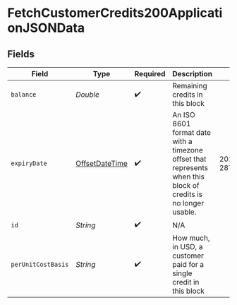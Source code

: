 # FetchCustomerCredits200ApplicationJSONData


## Fields

| Field                                                                                                          | Type                                                                                                           | Required                                                                                                       | Description                                                                                                    | Example                                                                                                        |
| -------------------------------------------------------------------------------------------------------------- | -------------------------------------------------------------------------------------------------------------- | -------------------------------------------------------------------------------------------------------------- | -------------------------------------------------------------------------------------------------------------- | -------------------------------------------------------------------------------------------------------------- |
| `balance`                                                                                                      | *Double*                                                                                                       | :heavy_check_mark:                                                                                             | Remaining credits in this block                                                                                |                                                                                                                |
| `expiryDate`                                                                                                   | [OffsetDateTime](https://docs.oracle.com/javase/8/docs/api/java/time/OffsetDateTime.html)                      | :heavy_check_mark:                                                                                             | An ISO 8601 format date with a timezone offset that represents when this block of credits is no longer usable. | 2022-12-28T08:00:00+00:00                                                                                      |
| `id`                                                                                                           | *String*                                                                                                       | :heavy_check_mark:                                                                                             | N/A                                                                                                            |                                                                                                                |
| `perUnitCostBasis`                                                                                             | *String*                                                                                                       | :heavy_check_mark:                                                                                             | How much, in USD, a customer paid for a single credit in this block                                            |                                                                                                                |